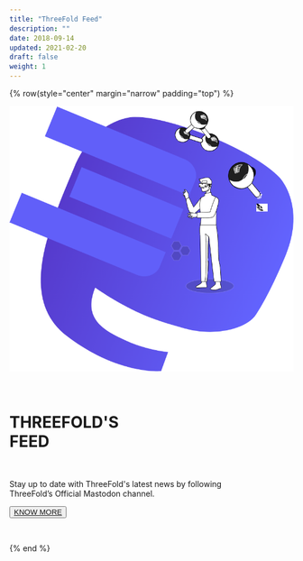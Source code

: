 ```yaml
---
title: "ThreeFold Feed"
description: ""
date: 2018-09-14
updated: 2021-02-20
draft: false
weight: 1
---
```


<!-- section 1 HEADER -->

{% row(style="center" margin="narrow" padding="top") %}

![feed](img/feed.png)

<br>

# THREEFOLD'S <br> FEED

<br>

Stay up to date with ThreeFold's latest news by following<br>
ThreeFold’s Official Mastodon channel.

<button>[KNOW MORE](/)</button>

<br>

{% end %}